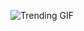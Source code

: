 
<!-- GIF_SECTION -->
![Trending GIF](https://media2.giphy.com/media/v1.Y2lkPThiYjIxNzcyamc0d2dseHc5ZmRqZXd4bml2Ym5yY2s1dXJoNGN4dzg0N2lxNmdlYiZlcD12MV9naWZzX3NlYXJjaCZjdD1n/ZfQXucKdaMcHLdSvWd/giphy.gif)
<!-- END_GIF_SECTION -->
